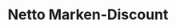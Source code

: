 ---
title: "Netto Marken-Discount"
url: /duesseldorf/netto-marken-discount-albertstrasse/
shop: Supermarkt
---